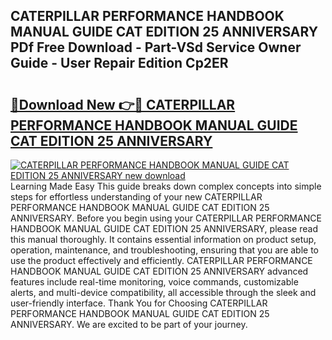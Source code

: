 ## CATERPILLAR PERFORMANCE HANDBOOK MANUAL GUIDE CAT EDITION 25 ANNIVERSARY PDf Free Download - Part-VSd Service Owner Guide - User Repair Edition Cp2ER

# <h2><a href="http://bc76280.oget.top/?id=CATERPILLAR+PERFORMANCE+HANDBOOK+MANUAL+GUIDE+CAT+EDITION+25+ANNIVERSARY">🔗Download New 👉🔴 CATERPILLAR PERFORMANCE HANDBOOK MANUAL GUIDE CAT EDITION 25 ANNIVERSARY</a></h2>

[![CATERPILLAR PERFORMANCE HANDBOOK MANUAL GUIDE CAT EDITION 25 ANNIVERSARY new download](https://i.imgur.com/5g1atiW.png)](http://bc76280.oget.top/?id=CATERPILLAR+PERFORMANCE+HANDBOOK+MANUAL+GUIDE+CAT+EDITION+25+ANNIVERSARY)
Learning Made Easy This guide breaks down complex concepts into simple steps for effortless understanding of your new CATERPILLAR PERFORMANCE HANDBOOK MANUAL GUIDE CAT EDITION 25 ANNIVERSARY. Before you begin using your CATERPILLAR PERFORMANCE HANDBOOK MANUAL GUIDE CAT EDITION 25 ANNIVERSARY, please read this manual thoroughly. It contains essential information on product setup, operation, maintenance, and troubleshooting, ensuring that you are able to use the product effectively and efficiently. CATERPILLAR PERFORMANCE HANDBOOK MANUAL GUIDE CAT EDITION 25 ANNIVERSARY advanced features include real-time monitoring, voice commands, customizable alerts, and multi-device compatibility, all accessible through the sleek and user-friendly interface. Thank You for Choosing CATERPILLAR PERFORMANCE HANDBOOK MANUAL GUIDE CAT EDITION 25 ANNIVERSARY. We are excited to be part of your journey.
